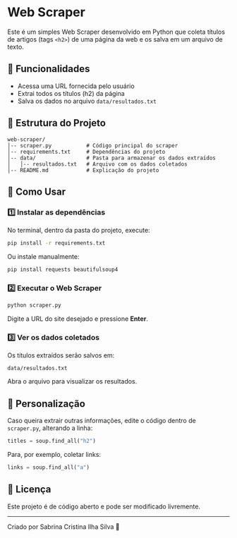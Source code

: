 # Web Scraper

Este é um simples Web Scraper desenvolvido em Python que coleta títulos de artigos (tags `<h2>`) de uma página da web e os salva em um arquivo de texto.

## 📌 Funcionalidades
- Acessa uma URL fornecida pelo usuário
- Extrai todos os títulos (h2) da página
- Salva os dados no arquivo `data/resultados.txt`

## 📂 Estrutura do Projeto
```
web-scraper/
│-- scraper.py           # Código principal do scraper
│-- requirements.txt     # Dependências do projeto
│-- data/                # Pasta para armazenar os dados extraídos
│   │-- resultados.txt   # Arquivo com os dados coletados
│-- README.md            # Explicação do projeto
```

## 🚀 Como Usar
### 1️⃣ Instalar as dependências
No terminal, dentro da pasta do projeto, execute:
```sh
pip install -r requirements.txt
```
Ou instale manualmente:
```sh
pip install requests beautifulsoup4
```

### 2️⃣ Executar o Web Scraper
```sh
python scraper.py
```
Digite a URL do site desejado e pressione **Enter**.

### 3️⃣ Ver os dados coletados
Os títulos extraídos serão salvos em:
```
data/resultados.txt
```
Abra o arquivo para visualizar os resultados.

## 🔧 Personalização
Caso queira extrair outras informações, edite o código dentro de `scraper.py`, alterando a linha:
```python
titles = soup.find_all("h2")
```
Para, por exemplo, coletar links:
```python
links = soup.find_all("a")
```

## 📜 Licença
Este projeto é de código aberto e pode ser modificado livremente.

---
Criado por Sabrina Cristina Ilha Silva 🚀
